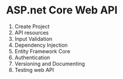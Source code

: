 # ASP.net Core Web API
1. Create Project
1. API resources
1. Input Validation
1. Dependency Injection
1. Entity Framework Core
1. Authentication
1. Versioning and Documenting
1. Testing web API